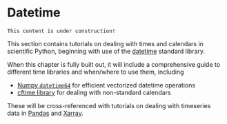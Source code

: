 # Datetime

```{note}
This content is under construction!
```

This section contains tutorials on dealing with times and calendars in scientific Python, beginning with use of the [datetime](https://docs.python.org/3/library/datetime.html) standard library.

When this chapter is fully built out, it will include a comprehensive guide to different time libraries and when/where to use them, including

- [Numpy `datetime64`](https://numpy.org/doc/stable/reference/arrays.datetime.html) for efficient vectorized datetime operations
- [cftime library](https://unidata.github.io/cftime/) for dealing with non-standard calendars

These will be cross-referenced with tutorials on dealing with timeseries data in [Pandas](pandas) and [Xarray](xarray).
